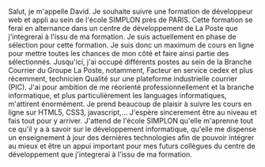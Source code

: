 Salut,
je m'appelle David.
Je souhaite suivre une formation de développeur web et appli au sein de l'école SIMPLON près de PARIS.
Cette formation se ferai en alternance dans un centre de développement de La Poste que j'integrerai à l'issu de ma formation.
Je suis actuellement en phase de sélection pour cette formation. Je suis donc un maximum de cours en ligne pour mettre toutes les chances de mon côté et faire ainsi partie des sélectionnés.
Jusqu'ici, j'ai occupé différents postes au sein de la Branche Courrier du Groupe La Poste, notamment, Facteur en service cedex et plus récemment, technicien Qualité sur une plateforme industrielle courrier (PIC).
J'ai pour ambition de me réorienté professionnellement et la branche informatique, et plus particulièrement les languages informatiques, m'attirent énormément. Je prend beaucoup de plaisir à suivre les cours en ligne sur HTML5, CSS3, javascript,...
J'espère sincerement être au niveau et fais tout pour y arriver.
J'attend de l'école SIMPLON qu'elle m'aprenne tout ce qu'il y a à savoir sur le développement informatique, qu'elle me dispense un enseignement à jour des dernières technologies afin de pouvoir intégrer au mieux et être un appui important pour mes futurs collègues du centre de développement que j'integrerai à l'issu de ma formation.

